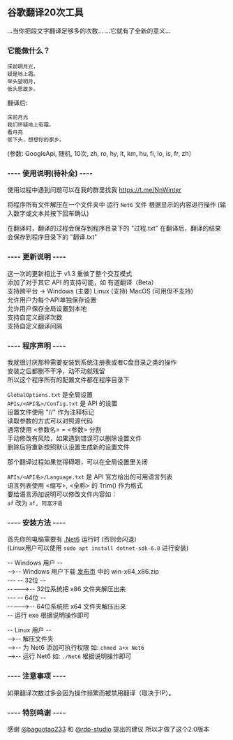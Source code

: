 ## 谷歌翻译20次工具

...当你把段文字翻译足够多的次数...
...它就有了全新的意义...

### 它能做什么？

```
床前明月光，
疑是地上霜。
举头望明月，
低头思故乡。
```

翻译后:<br/>

```
床前月光
我们怀疑地上有霜。
看月亮
低下头，想想你的家乡。
```

(参数: GoogleApi, 随机, 10次, zh, ro, hy, lt, km, hu, fi, lo, is, fr, zh）

### ---- 使用说明(待补全) ----

使用过程中遇到问题可以在我的群里找我
https://t.me/NnWinter

将程序所有文件解压在一个文件夹中
运行 `Net6` 文件
根据显示的内容进行操作 (输入数字或文本并按下回车确认)

在翻译时，翻译的过程会保存到程序目录下的 "过程.txt"
在翻译后，翻译的结果会保存到程序目录下的 "翻译.txt"

### ---- 更新说明 ----

这一次的更新相比于 v1.3 重做了整个交互模式<br/>
添加了对于其它 API 的支持可能，如 有道翻译（Beta）<br/>
支持跨平台 -> Windows (主要) Linux (支持) MacOS (可用但不支持)<br/>
允许用户为每个API单独保存设置<br/>
允许用户保存全局设置到本地<br/>
支持自定义翻译次数<br/>
支持自定义翻译间隔<br/>

### ---- 程序声明 ----

我就很讨厌那种需要安装到系统注册表或者C盘目录之类的操作<br/>
安装之后都删不干净，动不动就残留<br/>
所以这个程序所有的配置文件都在程序目录下<br/>

`GlobalOptions.txt` 是全局设置<br/>
`APIs/<API名>/Config.txt` 是 API 的设置<br/>
设置文件使用 "//" 作为注释标记<br/>
读取参数的方式可以对照源代码<br/>
通常使用 <参数名> = <参数> 分割<br/>
手动修改有风险，如果遇到错误可以删除设置文件<br/>
删除后将重新按照默认设置生成新的设置文件<br/>

那个翻译过程如果觉得碍眼，可以在全局设置里关闭<br/>

`APIs/<API名>/Language.txt` 是 API 官方给出的可用语言列表<br/>
语言列表使用 <缩写>, <全称> 的 Trim() 作为格式<br/>
要给语言添加说明可以修改文件内容如：<br/>
`af` 改为 `af, 阿富汗语`

### ---- 安装方法 ----

首先你的电脑需要有 [.Net6](https://dotnet.microsoft.com/en-us/download/dotnet/6.0) 运行时 (否则会闪退)<br/>
(Linux用户可以使用 `sudo apt install dotnet-sdk-6.0` 进行安装)<br/>

-- Windows 用户 --<br/>
-->-- Windows 用户下载 [发布页](https://github.com/515621078/GoogleTrans20/releases) 中的 win-x64_x86.zip<br/>
--- -- 32位 --<br/>
----->-- 32位系统把 x86 文件夹解压出来<br/>
--- -- 64位 --<br/>
----->-- 64位系统把 x64 文件夹解压出来<br/>
-- 运行 exe 根据说明操作即可<br/>
    
-- Linux 用户 --<br/>
-->-- 解压文件夹<br/>
-->-- 为 Net6 添加可执行权限 如: `chmod a+x Net6`<br/>
-->-- 运行 Net6 如: `./Net6` 根据说明操作即可
    
### ---- 注意事项 ----

如果翻译次数过多会因为操作频繁而被禁用翻译（取决于IP）。

### ---- 特别鸣谢 ----

感谢 [@baguotao233](https://github.com/baguotao233) 和 [@rdp-studio](https://github.com/rdp-studio) 提出的建议
所以才做了这个2.0版本
